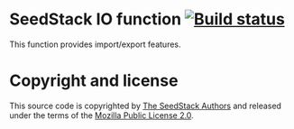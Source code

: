 SeedStack IO function [![Build status](https://travis-ci.org/seedstack/io-function.svg?branch=master)](https://travis-ci.org/seedstack/io-function)
==============

This function provides import/export features.

# Copyright and license

This source code is copyrighted by [The SeedStack Authors](https://github.com/seedstack/seedstack/blob/master/AUTHORS) and
released under the terms of the [Mozilla Public License 2.0](https://www.mozilla.org/MPL/2.0/).
